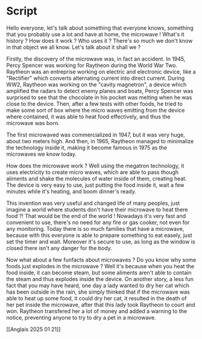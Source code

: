  # Script

Hello everyone, let's talk about something that everyone knows, something that you probably use a lot and have at home, the microwave ! What's it history ? How does it work ? Who uses it ? There's so much we don't know in that object we all know. Let's talk about it shall we ?

Firstly, the discovery of the microwave was, in fact an accident. In 1945, Percy Spencer was working for Raytheon during the World War Two. Raytheon was an entreprise working on electric and electronic device, like a "Rectifier" which converts alternating current into direct current. During WW2, Raytheon was working on the "cavity magnetron", a device which amplified the radars to detect enemy planes and boats, Percy Spencer was surprised to see that the chocolate in his pocket was melting when he was close to the device. Then, after a few tests with other foods, he tried to make some sort of box where the micro waves emitting from the device where contained, it was able to heat food effectively, and thus the microwave was born.

The first microwaved was commercialized in 1947, but it was very huge, about two meters high. And then, in 1965, Raytheon managed to minimalize the technology inside it, making it become famous in 1975 as the microwaves we know today. 

How does the microwave work ? Well using the megatron technology, it uses electricity to create micro waves, which are able to pass though aliments and shake the molecules of water inside of them, creating heat. The device is very easy to use, just putting the food inside it, wait a few minutes while it's heating, and boom dinner's ready.

This invention was very useful and changed life of many peoples, just imagine a world where students don't have their microwave to heat there food ?! That would be the end of the world ! Nowadays it's very fast and convenient to use, there's no need for any fire or gas cooker, not even for any monitoring. Today there is so much families that have a microwave, because with this everyone is able to prepare something to eat easely, just set the timer and wait. Moreover it's secure to use, as long as the window is closed there isn't any danger for the body.

Now what about a few funfacts about microwaves ? Do you know why some foods just explodes in the microwave ? Well it's because when you heat the food inside, it can become steam, but some aliments aren't able to contain the steam and thus explodes inside the device. On another story, a less fun fact that you may have heard, one day a lady wanted to dry her cat which has been outside in the rain, she simply thinked that if the microwave was able to heat up some food, it could dry her cat, it resulted in the death of her pet inside the microwave, after that this lady took Raytheon to court and won. Raytheon transfered her a lot of money and added a warning to the notice, preventing anyone to try to dry a pet in a microwave.

[[Anglais 2025 01 21]]